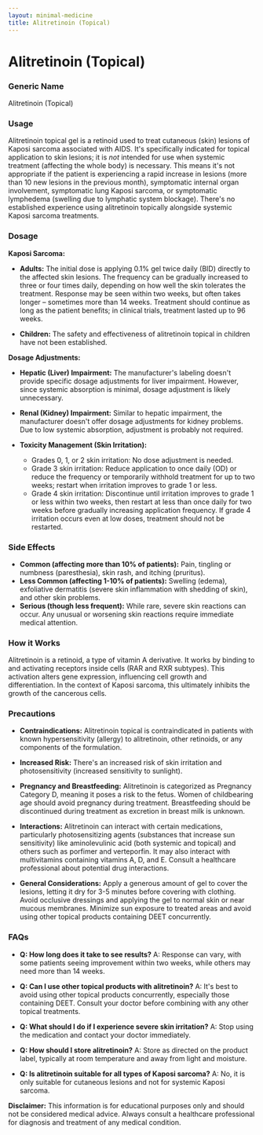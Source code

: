 ```yaml
---
layout: minimal-medicine
title: Alitretinoin (Topical)
---
```


# Alitretinoin (Topical)
### Generic Name
Alitretinoin (Topical)

### Usage
Alitretinoin topical gel is a retinoid used to treat cutaneous (skin) lesions of Kaposi sarcoma associated with AIDS.  It's specifically indicated for topical application to skin lesions; it is *not* intended for use when systemic treatment (affecting the whole body) is necessary.  This means it's not appropriate if the patient is experiencing a rapid increase in lesions (more than 10 new lesions in the previous month),  symptomatic internal organ involvement, symptomatic lung Kaposi sarcoma, or symptomatic lymphedema (swelling due to lymphatic system blockage). There's no established experience using alitretinoin topically alongside systemic Kaposi sarcoma treatments.

### Dosage

**Kaposi Sarcoma:**

* **Adults:**  The initial dose is applying 0.1% gel twice daily (BID) directly to the affected skin lesions. The frequency can be gradually increased to three or four times daily, depending on how well the skin tolerates the treatment.  Response may be seen within two weeks, but often takes longer – sometimes more than 14 weeks. Treatment should continue as long as the patient benefits; in clinical trials, treatment lasted up to 96 weeks.

* **Children:** The safety and effectiveness of alitretinoin topical in children have not been established.


**Dosage Adjustments:**

* **Hepatic (Liver) Impairment:** The manufacturer's labeling doesn't provide specific dosage adjustments for liver impairment. However, since systemic absorption is minimal, dosage adjustment is likely unnecessary.

* **Renal (Kidney) Impairment:**  Similar to hepatic impairment, the manufacturer doesn't offer dosage adjustments for kidney problems.  Due to low systemic absorption, adjustment is probably not required.

* **Toxicity Management (Skin Irritation):**
    * Grades 0, 1, or 2 skin irritation: No dose adjustment is needed.
    * Grade 3 skin irritation: Reduce application to once daily (OD) or reduce the frequency or temporarily withhold treatment for up to two weeks; restart when irritation improves to grade 1 or less.
    * Grade 4 skin irritation: Discontinue until irritation improves to grade 1 or less within two weeks, then restart at less than once daily for two weeks before gradually increasing application frequency. If grade 4 irritation occurs even at low doses, treatment should not be restarted.


### Side Effects

* **Common (affecting more than 10% of patients):** Pain, tingling or numbness (paresthesia), skin rash, and itching (pruritus).
* **Less Common (affecting 1-10% of patients):** Swelling (edema), exfoliative dermatitis (severe skin inflammation with shedding of skin), and other skin problems.
* **Serious (though less frequent):** While rare, severe skin reactions can occur.  Any unusual or worsening skin reactions require immediate medical attention.


### How it Works

Alitretinoin is a retinoid, a type of vitamin A derivative. It works by binding to and activating receptors inside cells (RAR and RXR subtypes). This activation alters gene expression, influencing cell growth and differentiation.  In the context of Kaposi sarcoma, this ultimately inhibits the growth of the cancerous cells.

### Precautions

* **Contraindications:** Alitretinoin topical is contraindicated in patients with known hypersensitivity (allergy) to alitretinoin, other retinoids, or any components of the formulation.

* **Increased Risk:**  There's an increased risk of skin irritation and photosensitivity (increased sensitivity to sunlight).

* **Pregnancy and Breastfeeding:** Alitretinoin is categorized as Pregnancy Category D, meaning it poses a risk to the fetus.  Women of childbearing age should avoid pregnancy during treatment. Breastfeeding should be discontinued during treatment as excretion in breast milk is unknown.


* **Interactions:** Alitretinoin can interact with certain medications, particularly photosensitizing agents (substances that increase sun sensitivity) like aminolevulinic acid (both systemic and topical) and others such as porfimer and verteporfin.  It may also interact with multivitamins containing vitamins A, D, and E.  Consult a healthcare professional about potential drug interactions.

* **General Considerations:** Apply a generous amount of gel to cover the lesions, letting it dry for 3-5 minutes before covering with clothing.  Avoid occlusive dressings and applying the gel to normal skin or near mucous membranes. Minimize sun exposure to treated areas and avoid using other topical products containing DEET concurrently.


### FAQs

* **Q: How long does it take to see results?** A:  Response can vary, with some patients seeing improvement within two weeks, while others may need more than 14 weeks.

* **Q: Can I use other topical products with alitretinoin?** A: It's best to avoid using other topical products concurrently, especially those containing DEET.  Consult your doctor before combining with any other topical treatments.

* **Q: What should I do if I experience severe skin irritation?** A:  Stop using the medication and contact your doctor immediately.

* **Q: How should I store alitretinoin?** A: Store as directed on the product label, typically at room temperature and away from light and moisture.

* **Q: Is alitretinoin suitable for all types of Kaposi sarcoma?** A: No, it is only suitable for cutaneous lesions and not for systemic Kaposi sarcoma.

**Disclaimer:** This information is for educational purposes only and should not be considered medical advice. Always consult a healthcare professional for diagnosis and treatment of any medical condition.

